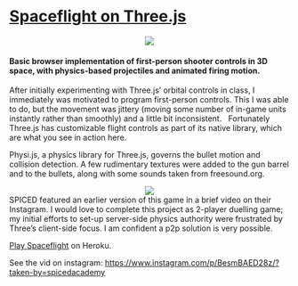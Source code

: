 # <a href="http://spaceflight.herokuapp.com/">Spaceflight on Three.js</a> #

<div align="center">
<img src="https://s3.amazonaws.com/fluxlymoppings/pics/Spaceflight.gif">
</div>
<h4>Basic browser implementation of first-person shooter
controls in 3D space, with physics-based projectiles and
animated firing motion.</h4>

After initially experimenting with Three.js’ orbital controls in class, I immediately was motivated to program first-person controls. This I was able to do, but the movement was jittery (moving some number of in-game units instantly rather than smoothly) and a little bit inconsistent.   Fortunately Three.js has customizable flight controls as part of its native library, which are what you see in action here. 

Physi.js, a physics library for Three.js, governs the bullet motion and collision detection. A few rudimentary textures were added to the gun barrel and to the bullets, along with some sounds taken from freesound.org. 
<div align="center">
<img src="https://s3.amazonaws.com/fluxlymoppings/pics/Screen+Shot+2018-02-28+at+17.01.15.png">
</div>
SPICED featured an earlier version of this game in a brief video on their Instagram. I would love to complete this project as 2-player duelling game; my initial efforts to set-up server-side physics authority were frustrated by Three’s client-side focus. I am confident a p2p solution is very possible. 

<a href="http://spaceflight.herokuapp.com/">Play Spaceflight</a> on Heroku.

See the vid on instagram:
https://www.instagram.com/p/BesmBAED28z/?taken-by=spicedacademy
